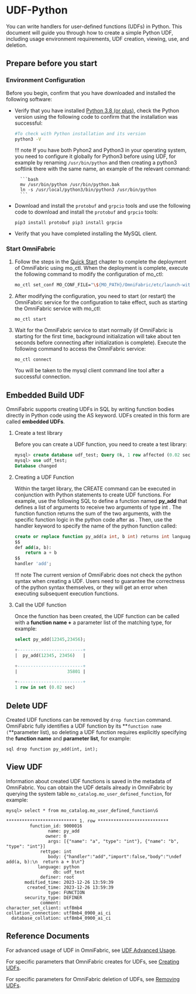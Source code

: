 # UDF-Python

You can write handlers for user-defined functions (UDFs) in Python. This document will guide you through how to create a simple Python UDF, including usage environment requirements, UDF creation, viewing, use, and deletion.

## Prepare before you start

### Environment Configuration

Before you begin, confirm that you have downloaded and installed the following software:

- Verify that you have installed [Python 3.8 (or plus)](https://www.python.org/downloads/), check the Python version using the following code to confirm that the installation was successful:

    ```bash
    #To check with Python installation and its version
    python3 -V
    ```

    !!! note
        If you have both Pyhon2 and Python3 in your operating system, you need to configure it globally for Python3 before using UDF, for example by renaming `/usr/bin/python` and then creating a python3 softlink there with the same name, an example of the relevant command:

        ```bash
        mv /usr/bin/python /usr/bin/python.bak
        ln -s /usr/local/python3/bin/python3 /usr/bin/python
        ```

- Download and install the `protobuf` and `grpcio` tools and use the following code to download and install the `protobuf` and `grpcio` tools:

    ```
    pip3 install protobuf pip3 install grpcio
    ```

- Verify that you have completed installing the MySQL client.

### Start OmniFabric

1. Follow the steps in the [Quick Start](../../Get-Started/install-standalone-matrixone.md) chapter to complete the deployment of OmniFabric using mo\_ctl. When the deployment is complete, execute the following command to modify the configuration of mo\_ctl:

    ```bash
    mo_ctl set_conf MO_CONF_FILE="\${MO_PATH}/OmniFabric/etc/launch-with-python-udf-server/launch.toml"
    ```

2. After modifying the configuration, you need to start (or restart) the OmniFabric service for the configuration to take effect, such as starting the OmniFabric service with mo\_ctl:

    ```bash
    mo_ctl start
    ```

3. Wait for the OmniFabric service to start normally (if OmniFabric is starting for the first time, background initialization will take about ten seconds before connecting after initialization is complete). Execute the following command to access the OmniFabric service:

    ```
    mo_ctl connect
    ```

    You will be taken to the mysql client command line tool after a successful connection.

## Embedded Build UDF

OmniFabric supports creating UDFs in SQL by writing function bodies directly in Python code using the AS keyword. UDFs created in this form are called **embedded UDFs**.

1. Create a test library

    Before you can create a UDF function, you need to create a test library:

    ```sql
    mysql> create database udf_test; Query 0k, 1 row affected (0.02 sec)
    mysql> use udf_test;
    Database changed
    ```

2. Creating a UDF Function

    Within the target library, the CREATE command can be executed in conjunction with Python statements to create UDF functions. For example, use the following SQL to define a function named **py\_add** that defines a list of arguments to receive two arguments of type int . The function function returns the sum of the two arguments, with the specific function logic in the python code after as . Then, use the handler keyword to specify the name of the python function called:

    ```sql
    create or replace function py_add(a int, b int) returns int language python as
    $$
    def add(a, b):
        return a + b
    $$
    handler 'add';
    ```

    !!! note
        The current version of OmniFabric does not check the python syntax when creating a UDF. Users need to guarantee the correctness of the python syntax themselves, or they will get an error when executing subsequent execution functions.

3. Call the UDF function

    Once the function has been created, the UDF function can be called with a **function name +** a parameter list of the matching type, for example:

    ```sql
    select py_add(12345,23456);

    +-------------------------+
    |  py_add(12345, 23456)   |

    +-------------------------+
    |                   35801 |

    +-------------------------+
    1 row in set (0.02 sec)
    ```

## Delete UDF

Created UDF functions can be removed by `drop function` command. OmniFabric fully identifies a UDF function by its **`function name (`**parameter list), so deleting a UDF function requires explicitly specifying the **function name** and **parameter list**, for example:

```
sql drop function py_add(int, int);
```

## View UDF

Information about created UDF functions is saved in the metadata of OmniFabric. You can obtain the UDF details already in OmniFabric by querying the system table `mo_catalog.mo_user_defined_function`, for example:

```mysql
mysql> select * from mo_catalog.mo_user_defined_function\G

*************************** 1. row ***************************
         function_id: 9000016
                name: py_add
               owner: 0
                args: [{"name": "a", "type": "int"}, {"name": "b", "type": "int"}]
             rettype: int
                body: {"handler":"add","import":false,"body":"\ndef add(a, b):\n  return a + b\n"}
            language: python
                  db: udf_test
             definer: root
       modified_time: 2023-12-26 13:59:39
        created_time: 2023-12-26 13:59:39
                type: FUNCTION
       security_type: DEFINER
             comment:
character_set_client: utf8mb4
collation_connection: utf8mb4_0900_ai_ci
  database_collation: utf8mb4_0900_ai_ci
```

## Reference Documents

For advanced usage of UDF in OmniFabric, see [UDF Advanced Usage](udf-python-advanced.md).

For specific parameters that OmniFabric creates for UDFs, see [Creating UDFs](../../Reference/SQL-Reference/Data-Definition-Language/create-function-python.md).

For specific parameters for OmniFabric deletion of UDFs, see [Removing UDFs](../../Reference/SQL-Reference/Data-Definition-Language/drop-function.md).
